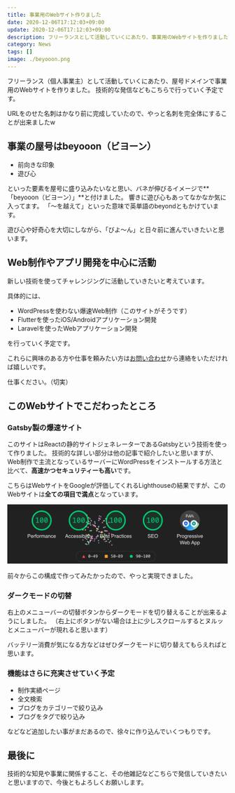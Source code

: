 ```yaml
---
title: 事業用のWebサイト作りました
date: 2020-12-06T17:12:03+09:00
update: 2020-12-06T17:12:03+09:00
description: フリーランスとして活動していくにあたり、事業用のWebサイトを作りました。
category: News
tags: []
image: ./beyooon.png
---
```


フリーランス（個人事業主）として活動していくにあたり、屋号ドメインで事業用のWebサイトを作りました。
技術的な発信などもこちらで行っていく予定です。

URLをのせた名刺はかなり前に完成していたので、やっと名刺を完全体にすることが出来ましたw

## 事業の屋号はbeyooon（ビヨーン）

- 前向きな印象
- 遊び心

といった要素を屋号に盛り込みたいなと思い、バネが伸びるイメージで**「beyooon（ビヨーン）」**と付けました。
響きに遊び心もあってなかなか気に入ってます。
「～を越えて」といった意味で英単語のbeyondともかけています。

遊び心や好奇心を大切にしながら、「びよ〜ん」と日々前に進んでいきたいと思います。

## Web制作やアプリ開発を中心に活動

新しい技術を使ってチャレンジングに活動していきたいと考えています。

具体的には、

- WordPressを使わない爆速Web制作（このサイトがそうです）
- Flutterを使ったiOS/Androidアプリケーション開発
- Laravelを使ったWebアプリケーション開発

を行っていく予定です。

これらに興味のある方や仕事を頼みたい方は[お問い合わせ](/contact)から連絡をいただければ嬉しいです。

仕事ください。（切実）

## このWebサイトでこだわったところ

### Gatsby製の爆速サイト

このサイトはReactの静的サイトジェネレーターであるGatsbyという技術を使って作りました。
技術的な詳しい部分は他の記事で紹介したいと思いますが、Web制作で主流となっているサーバーにWordPressをインストールする方法と比べて、**高速かつセキュリティーも高い**です。

こちらはWebサイトをGoogleが評価してくれるLighthouseの結果ですが、このWebサイトは**全ての項目で満点**となっています。

![LightHouse](./lighthouse.png)

前々からこの構成で作ってみたかったので、やっと実現できました。

### ダークモードの切替

右上のメニューバーの切替ボタンからダークモードを切り替えることが出来るようにしました。
（右上にボタンがない場合は上に少しスクロールするとヌルッとメニューバーが現れると思います）

バッテリー消費が気になる方などはぜひダークモードに切り替えてもらえればと思います。

### 機能はさらに充実させていく予定

- 制作実績ページ
- 全文検索
- ブログをカテゴリーで絞り込み
- ブログをタグで絞り込み

などなど追加したい事がまだあるので、徐々に作り込んでいくつもりです。

## 最後に

技術的な知見や事業に関係すること、その他雑記などこちらで発信していきたいと思いますので、今後ともよろしくお願いします。

